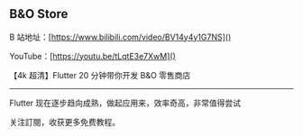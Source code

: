 

# 

## B&O Store

B 站地址：[https://www.bilibili.com/video/BV14y4y1G7NS]()

YouTube：[https://youtu.be/tLqtE3e7XwM]()

【4k 超清】Flutter 20 分钟带你开发 B&O 零售商店

---------------------------------------------------------------------------

Flutter 现在逐步趋向成熟，做起应用来，效率奇高，非常值得尝试

关注訂閱，收获更多免费教程。

# 
